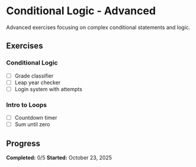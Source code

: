 # Conditional Logic - Advanced

Advanced exercises focusing on complex conditional statements and logic.

## Exercises

### Conditional Logic
- [ ] Grade classifier
- [ ] Leap year checker
- [ ] Login system with attempts

### Intro to Loops
- [ ] Countdown timer
- [ ] Sum until zero

## Progress

**Completed:** 0/5
**Started:** October 23, 2025
